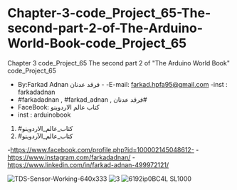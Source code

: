 # Chapter-3-code_Project_65-The-second-part-2-of-The-Arduino-World-Book-code_Project_65
Chapter 3 code_Project_65 The second part 2 of "The Arduino World Book" code_Project_65

-  By:Farkad Adnan فرقد عدنان - 
 -E-mail: farkad.hpfa95@gmail.com 
-inst : farkadadnan 
- #farkadadnan , #farkad_adnan , فرقد عدنان# 
- FaceBook: كتاب عالم الاردوينو 
- inst : arduinobook
1. #كتاب_عالم_الاردوينو
2. #كتاب_عالم_الآردوينو

-https://www.facebook.com/profile.php?id=100002145048612-
-https://www.instagram.com/farkadadnan/
-https://www.linkedin.com/in/farkad-adnan-499972121/

![TDS-Sensor-Working-640x333](https://user-images.githubusercontent.com/35774039/155856644-e522f866-2bb0-4db7-8949-f8a6fa4334c4.jpg)
![3](https://user-images.githubusercontent.com/35774039/155856656-353df201-127f-4ec5-bc0e-fda46d373cf4.JPG)
![6192ip0BC4L _SL1000_](https://user-images.githubusercontent.com/35774039/155856665-eaf68c35-df8b-4027-aac2-6c944fde812c.jpg)


